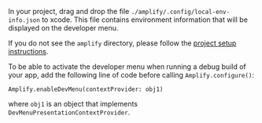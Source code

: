 In your project, drag and drop the file `./amplify/.config/local-env-info.json` to xcode. This file contains environment information that will be displayed on the developer menu.

<amplify-callout warning>

If you do not see the `amplify` directory, please follow the [project setup instructions](https://docs.amplify.aws/lib/project-setup/prereq/q/platform/ios).

</amplify-callout>

To be able to activate the developer menu when running a debug build of your app, add the following line of code before calling `Amplify.configure()`:

```
Amplify.enableDevMenu(contextProvider: obj1)
```

where `obj1` is an object that implements `DevMenuPresentationContextProvider`.